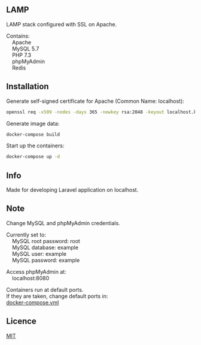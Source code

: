 ## LAMP

LAMP stack configured with SSL on Apache.

Contains:  
&nbsp;&nbsp;&nbsp;&nbsp;Apache  
&nbsp;&nbsp;&nbsp;&nbsp;MySQL 5.7  
&nbsp;&nbsp;&nbsp;&nbsp;PHP 7.3  
&nbsp;&nbsp;&nbsp;&nbsp;phpMyAdmin  
&nbsp;&nbsp;&nbsp;&nbsp;Redis  

## Installation

Generate self-signed certificate for Apache (Common Name: localhost):

```bash
openssl req -x509 -nodes -days 365 -newkey rsa:2048 -keyout localhost.key -out localhost.crt
```

Generate image data:

```bash
docker-compose build
```

Start up the containers:

```bash
docker-compose up -d
```

## Info

Made for developing Laravel application on localhost.

## Note

Change MySQL and phpMyAdmin credentials.

Currently set to:  
&nbsp;&nbsp;&nbsp;&nbsp;MySQL root password: root  
&nbsp;&nbsp;&nbsp;&nbsp;MySQL database: example  
&nbsp;&nbsp;&nbsp;&nbsp;MySQL user: example  
&nbsp;&nbsp;&nbsp;&nbsp;MySQL password: example  

Access phpMyAdmin at:  
&nbsp;&nbsp;&nbsp;&nbsp;localhost:8080

Containers run at default ports.  
If they are taken, change default ports in:  
[docker-compose.yml](docker-compose.yml)

## Licence

[MIT](LICENSE)
